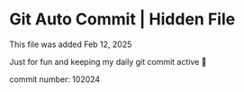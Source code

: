 # Git Auto Commit | Hidden File

This file was added Feb 12, 2025

Just for fun and keeping my daily git commit active 🤪

commit number: 102024
